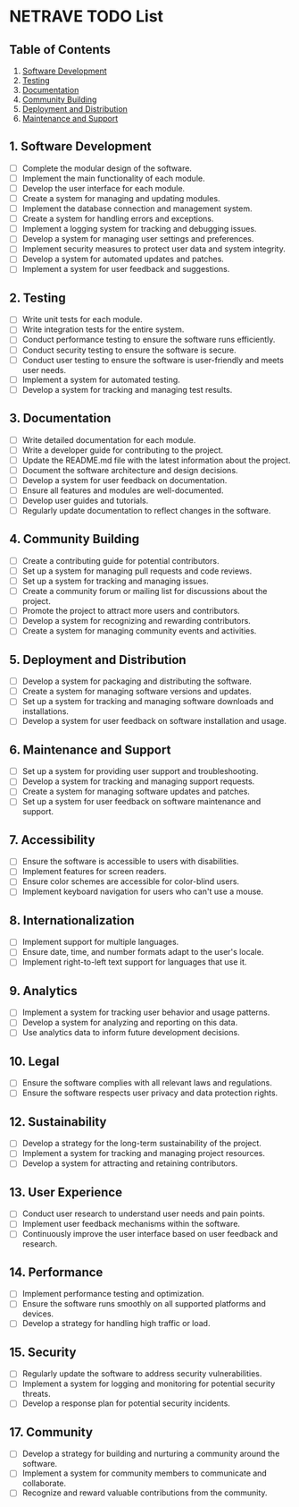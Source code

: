 # NETRAVE TODO List

## Table of Contents
1. [Software Development](#1-software-development)
2. [Testing](#2-testing)
3. [Documentation](#3-documentation)
4. [Community Building](#4-community-building)
5. [Deployment and Distribution](#5-deployment-and-distribution)
6. [Maintenance and Support](#6-maintenance-and-support)

## 1. Software Development
- [ ] Complete the modular design of the software.
- [ ] Implement the main functionality of each module.
- [ ] Develop the user interface for each module.
- [ ] Create a system for managing and updating modules.
- [ ] Implement the database connection and management system.
- [ ] Create a system for handling errors and exceptions.
- [ ] Implement a logging system for tracking and debugging issues.
- [ ] Develop a system for managing user settings and preferences.
- [ ] Implement security measures to protect user data and system integrity.
- [ ] Develop a system for automated updates and patches.
- [ ] Implement a system for user feedback and suggestions.

## 2. Testing
- [ ] Write unit tests for each module.
- [ ] Write integration tests for the entire system.
- [ ] Conduct performance testing to ensure the software runs efficiently.
- [ ] Conduct security testing to ensure the software is secure.
- [ ] Conduct user testing to ensure the software is user-friendly and meets user needs.
- [ ] Implement a system for automated testing.
- [ ] Develop a system for tracking and managing test results.

## 3. Documentation
- [ ] Write detailed documentation for each module.
- [ ] Write a developer guide for contributing to the project.
- [ ] Update the README.md file with the latest information about the project.
- [ ] Document the software architecture and design decisions.
- [ ] Develop a system for user feedback on documentation.
- [ ] Ensure all features and modules are well-documented.
- [ ] Develop user guides and tutorials.
- [ ] Regularly update documentation to reflect changes in the software.

## 4. Community Building
- [ ] Create a contributing guide for potential contributors.
- [ ] Set up a system for managing pull requests and code reviews.
- [ ] Set up a system for tracking and managing issues.
- [ ] Create a community forum or mailing list for discussions about the project.
- [ ] Promote the project to attract more users and contributors.
- [ ] Develop a system for recognizing and rewarding contributors.
- [ ] Create a system for managing community events and activities.

## 5. Deployment and Distribution
- [ ] Develop a system for packaging and distributing the software.
- [ ] Create a system for managing software versions and updates.
- [ ] Set up a system for tracking and managing software downloads and installations.
- [ ] Develop a system for user feedback on software installation and usage.

## 6. Maintenance and Support
- [ ] Set up a system for providing user support and troubleshooting.
- [ ] Develop a system for tracking and managing support requests.
- [ ] Create a system for managing software updates and patches.
- [ ] Set up a system for user feedback on software maintenance and support.

## 7. Accessibility
- [ ] Ensure the software is accessible to users with disabilities.
- [ ] Implement features for screen readers.
- [ ] Ensure color schemes are accessible for color-blind users.
- [ ] Implement keyboard navigation for users who can't use a mouse.

## 8. Internationalization
- [ ] Implement support for multiple languages.
- [ ] Ensure date, time, and number formats adapt to the user's locale.
- [ ] Implement right-to-left text support for languages that use it.

## 9. Analytics
- [ ] Implement a system for tracking user behavior and usage patterns.
- [ ] Develop a system for analyzing and reporting on this data.
- [ ] Use analytics data to inform future development decisions.

## 10. Legal
- [ ] Ensure the software complies with all relevant laws and regulations.
- [ ] Ensure the software respects user privacy and data protection rights.

## 12. Sustainability
- [ ] Develop a strategy for the long-term sustainability of the project.
- [ ] Implement a system for tracking and managing project resources.
- [ ] Develop a system for attracting and retaining contributors.

## 13. User Experience
- [ ] Conduct user research to understand user needs and pain points.
- [ ] Implement user feedback mechanisms within the software.
- [ ] Continuously improve the user interface based on user feedback and research.

## 14. Performance
- [ ] Implement performance testing and optimization.
- [ ] Ensure the software runs smoothly on all supported platforms and devices.
- [ ] Develop a strategy for handling high traffic or load.

## 15. Security
- [ ] Regularly update the software to address security vulnerabilities.
- [ ] Implement a system for logging and monitoring for potential security threats.
- [ ] Develop a response plan for potential security incidents.

## 17. Community
- [ ] Develop a strategy for building and nurturing a community around the software.
- [ ] Implement a system for community members to communicate and collaborate.
- [ ] Recognize and reward valuable contributions from the community.
